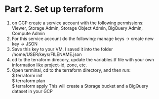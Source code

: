 # Part 2. Set up terraform
1. on GCP create a service account with the following permissions:  
   Viewer, Storage Admin, Storage Object Admin, BigQuery Admin, Compute Admin  
3. For this service account do the following: manage keys -> create new key -> JSON  
4. Save this key to your VM, I saved it into the folder /home/USER/keys/FILENAME.json
5. cd to the terraform direcory, update the variables.tf file with your own information like project-id, zone, etc.
6. Open terminal, cd to the terraform directory, and then run:  
  $ terraform init  
  $ terraform plan  
  $ terraform apply
  This will create a Storage bucket and a BigQuery dataset in your GCP
